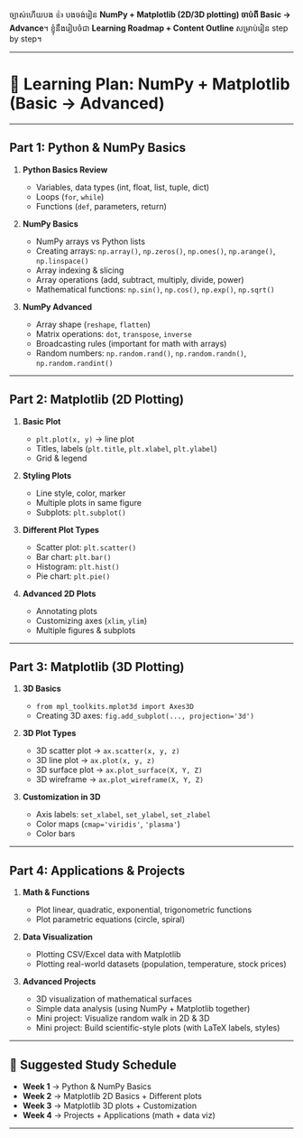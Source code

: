 ច្បាស់ហើយបង 👍 បងចង់រៀន **NumPy + Matplotlib (2D/3D plotting) ចាប់ពី Basic → Advance**។ ខ្ញុំនឹងរៀបចំជា **Learning Roadmap + Content Outline** សម្រាប់រៀន step by step។

---

# 📘 Learning Plan: NumPy + Matplotlib (Basic → Advanced)

---

## **Part 1: Python & NumPy Basics**

1. **Python Basics Review**

   * Variables, data types (int, float, list, tuple, dict)
   * Loops (`for`, `while`)
   * Functions (`def`, parameters, return)

2. **NumPy Basics**

   * NumPy arrays vs Python lists
   * Creating arrays: `np.array()`, `np.zeros()`, `np.ones()`, `np.arange()`, `np.linspace()`
   * Array indexing & slicing
   * Array operations (add, subtract, multiply, divide, power)
   * Mathematical functions: `np.sin()`, `np.cos()`, `np.exp()`, `np.sqrt()`

3. **NumPy Advanced**

   * Array shape (`reshape`, `flatten`)
   * Matrix operations: `dot`, `transpose`, `inverse`
   * Broadcasting rules (important for math with arrays)
   * Random numbers: `np.random.rand()`, `np.random.randn()`, `np.random.randint()`

---

## **Part 2: Matplotlib (2D Plotting)**

1. **Basic Plot**

   * `plt.plot(x, y)` → line plot
   * Titles, labels (`plt.title`, `plt.xlabel`, `plt.ylabel`)
   * Grid & legend

2. **Styling Plots**

   * Line style, color, marker
   * Multiple plots in same figure
   * Subplots: `plt.subplot()`

3. **Different Plot Types**

   * Scatter plot: `plt.scatter()`
   * Bar chart: `plt.bar()`
   * Histogram: `plt.hist()`
   * Pie chart: `plt.pie()`

4. **Advanced 2D Plots**

   * Annotating plots
   * Customizing axes (`xlim`, `ylim`)
   * Multiple figures & subplots

---

## **Part 3: Matplotlib (3D Plotting)**

1. **3D Basics**

   * `from mpl_toolkits.mplot3d import Axes3D`
   * Creating 3D axes: `fig.add_subplot(..., projection='3d')`

2. **3D Plot Types**

   * 3D scatter plot → `ax.scatter(x, y, z)`
   * 3D line plot → `ax.plot(x, y, z)`
   * 3D surface plot → `ax.plot_surface(X, Y, Z)`
   * 3D wireframe → `ax.plot_wireframe(X, Y, Z)`

3. **Customization in 3D**

   * Axis labels: `set_xlabel`, `set_ylabel`, `set_zlabel`
   * Color maps (`cmap='viridis'`, `'plasma'`)
   * Color bars

---

## **Part 4: Applications & Projects**

1. **Math & Functions**

   * Plot linear, quadratic, exponential, trigonometric functions
   * Plot parametric equations (circle, spiral)

2. **Data Visualization**

   * Plotting CSV/Excel data with Matplotlib
   * Plotting real-world datasets (population, temperature, stock prices)

3. **Advanced Projects**

   * 3D visualization of mathematical surfaces
   * Simple data analysis (using NumPy + Matplotlib together)
   * Mini project: Visualize random walk in 2D & 3D
   * Mini project: Build scientific-style plots (with LaTeX labels, styles)

---

## 📅 Suggested Study Schedule

* **Week 1** → Python & NumPy Basics
* **Week 2** → Matplotlib 2D Basics + Different plots
* **Week 3** → Matplotlib 3D plots + Customization
* **Week 4** → Projects + Applications (math + data viz)

---
